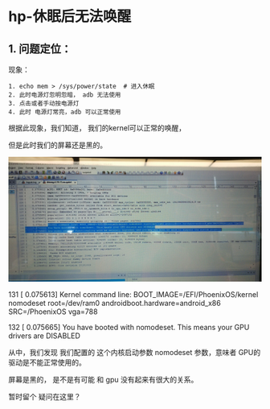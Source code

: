# hp-休眠后无法唤醒

## 1. 问题定位：

现象：

	1. echo mem > /sys/power/state  # 进入休眠
 	2. 此时电源灯忽明忽暗， adb 无法使用
 	3. 点击或者手动按电源灯
 	4. 此时 电源灯常亮，adb 可以正常使用

根据此现象，我们知道， 我们的kernel可以正常的唤醒，



但是此时我们的屏幕还是黑的。

![](2019-06-20-hp-休眠后无法唤醒.assets/webwxgetmsgimg.jpeg)

131 [    0.075613] Kernel command line: BOOT_IMAGE=/EFI/PhoenixOS/kernel nomodeset root=/dev/ram0 androidboot.hardware=android_x86 SRC=/PhoenixOS vga=788

 132 [    0.075665] You have booted with nomodeset. This means your GPU drivers are DISABLED

从中，我们发现 我们配置的 这个内核启动参数 nomodeset 参数，意味者 GPU的驱动是不能正常使用的。

屏幕是黑的， 是不是有可能 和 gpu 没有起来有很大的关系。

暂时留个 疑问在这里？ 